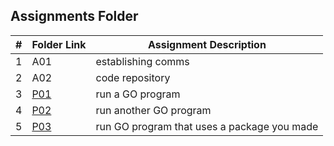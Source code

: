 ##  Assignments Folder

|   #   | Folder Link | Assignment Description |
| :---: | ----------- | ---------------------- |
|   1   |   A01 |  establishing comms |
|   2   |   A02| code repository|
|   3   |   [P01](https://github.com/jorcsan/4143-PLC/tree/main/Assignments/P01)  |    run a GO program                  |
|   4   |   [P02](https://github.com/jorcsan/4143-PLC/tree/main/Assignments/P02)  |    run another GO program                  |
|   5   |   [P03](https://github.com/jorcsan/4143-PLC/tree/main/Assignments/P03)  |    run GO program that uses a package you made                  |
